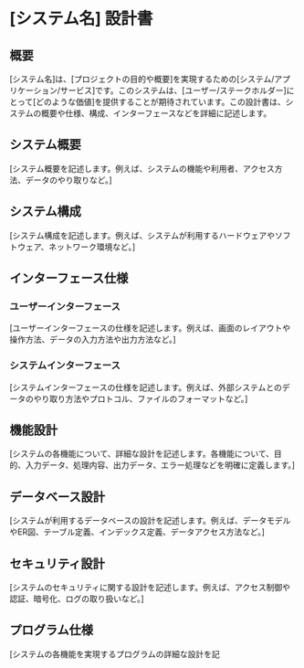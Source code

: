 # [システム名] 設計書

## 概要

[システム名]は、[プロジェクトの目的や概要]を実現するための[システム/アプリケーション/サービス]です。このシステムは、[ユーザー/ステークホルダー]にとって[どのような価値]を提供することが期待されています。この設計書は、システムの概要や仕様、構成、インターフェースなどを詳細に記述します。

## システム概要

[システム概要を記述します。例えば、システムの機能や利用者、アクセス方法、データのやり取りなど。]

## システム構成

[システム構成を記述します。例えば、システムが利用するハードウェアやソフトウェア、ネットワーク環境など。]

## インターフェース仕様

### ユーザーインターフェース

[ユーザーインターフェースの仕様を記述します。例えば、画面のレイアウトや操作方法、データの入力方法や出力方法など。]

### システムインターフェース

[システムインターフェースの仕様を記述します。例えば、外部システムとのデータのやり取り方法やプロトコル、ファイルのフォーマットなど。]

## 機能設計

[システムの各機能について、詳細な設計を記述します。各機能について、目的、入力データ、処理内容、出力データ、エラー処理などを明確に定義します。]

## データベース設計

[システムが利用するデータベースの設計を記述します。例えば、データモデルやER図、テーブル定義、インデックス定義、データアクセス方法など。]

## セキュリティ設計

[システムのセキュリティに関する設計を記述します。例えば、アクセス制御や認証、暗号化、ログの取り扱いなど。]

## プログラム仕様

[システムの各機能を実現するプログラムの詳細な設計を記
